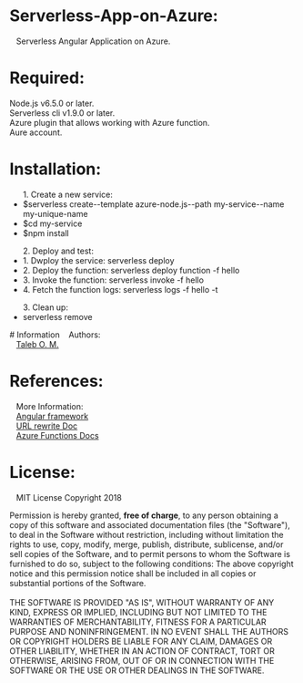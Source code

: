 # Serverless-App-on-Azure:
&nbsp;&nbsp;&nbsp;Serverless Angular Application on Azure.

# Required:
Node.js v6.5.0 or later.
<br>Serverless cli v1.9.0 or later.
<br>Azure plugin that allows working with Azure function.
<br>Aure account.

# Installation:
<ul>1. Create a new service:
  <li>$serverless create--template azure-node.js--path my-service--name my-unique-name</li>
  <li>$cd my-service</li>
  <li>$npm install</li>
</ul>
<ul>2. Deploy and test:
  <li>1. Dwploy the service: serverless deploy</li>
  <li>2. Deploy the function: serverless deploy function -f hello</li>
  <li>3. Invoke the function: serverless invoke -f hello</li>
  <li>4. Fetch the function logs: serverless logs -f hello -t</li>
</ul>
<ul>3. Clean up:
<li>serverless remove</li>
</ul>
# Information
  &nbsp;&nbsp;&nbsp;Authors:
  <br>
      &nbsp;&nbsp;&nbsp;<a href="https://github.com/Taleb01">Taleb O. M.</a>
      
# References:
  &nbsp;&nbsp;&nbsp;More Information:
  <br>
     &nbsp;&nbsp;&nbsp;<a href="https://angular.io/">Angular framework</a>
     <br>
     &nbsp;&nbsp;&nbsp;<a href="https://docs.microsoft.com/en-us/iis/extensions/url-rewrite-module/creating-rewrite-rules-for-the-url-rewrite-module">URL rewrite Doc</a>
     <br>
     &nbsp;&nbsp;&nbsp;<a href="https://docs.microsoft.com/en-us/azure/azure-functions/functions-how-to-use-azure-function-app-settings">Azure Functions Docs</a>

     
# License:
&nbsp;&nbsp;&nbsp;MIT License Copyright 2018
&nbsp;&nbsp;&nbsp;<p>Permission is hereby granted, <b>free of charge</b>, to any person obtaining a copy of this software and associated documentation files (the "Software"), to deal in the Software without restriction, including without limitation the rights to use, copy, modify, merge, publish, distribute, sublicense, and/or sell copies of the Software, and to permit persons to whom the Software is furnished to do so, subject to the following conditions: The above copyright notice and this permission notice shall be included in all copies or substantial portions of the Software.
  <br><br>
THE SOFTWARE IS PROVIDED "AS IS", WITHOUT WARRANTY OF ANY KIND, EXPRESS OR IMPLIED, INCLUDING BUT NOT LIMITED TO THE WARRANTIES OF MERCHANTABILITY, FITNESS FOR A PARTICULAR PURPOSE AND NONINFRINGEMENT. IN NO EVENT SHALL THE AUTHORS OR COPYRIGHT HOLDERS BE LIABLE FOR ANY CLAIM, DAMAGES OR OTHER LIABILITY, WHETHER IN AN ACTION OF CONTRACT, TORT OR OTHERWISE, ARISING FROM, OUT OF OR IN CONNECTION WITH THE SOFTWARE OR THE USE OR OTHER DEALINGS IN THE SOFTWARE.</p>
